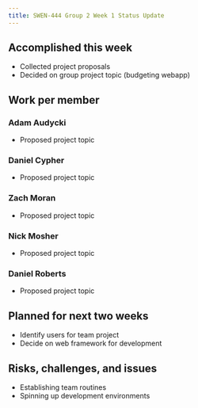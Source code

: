 ```yaml
---
title: SWEN-444 Group 2 Week 1 Status Update
---
```


## Accomplished this week

* Collected project proposals
* Decided on group project topic (budgeting webapp)

## Work per member

### Adam Audycki

* Proposed project topic

### Daniel Cypher

* Proposed project topic

### Zach Moran

* Proposed project topic

### Nick Mosher

* Proposed project topic

### Daniel Roberts

* Proposed project topic

## Planned for next two weeks

* Identify users for team project
* Decide on web framework for development

## Risks, challenges, and issues

* Establishing team routines
* Spinning up development environments
